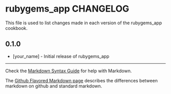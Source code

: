 rubygems_app CHANGELOG
======================

This file is used to list changes made in each version of the rubygems_app cookbook.

0.1.0
-----
- [your_name] - Initial release of rubygems_app

- - -
Check the [Markdown Syntax Guide](http://daringfireball.net/projects/markdown/syntax) for help with Markdown.

The [Github Flavored Markdown page](http://github.github.com/github-flavored-markdown/) describes the differences between markdown on github and standard markdown.

